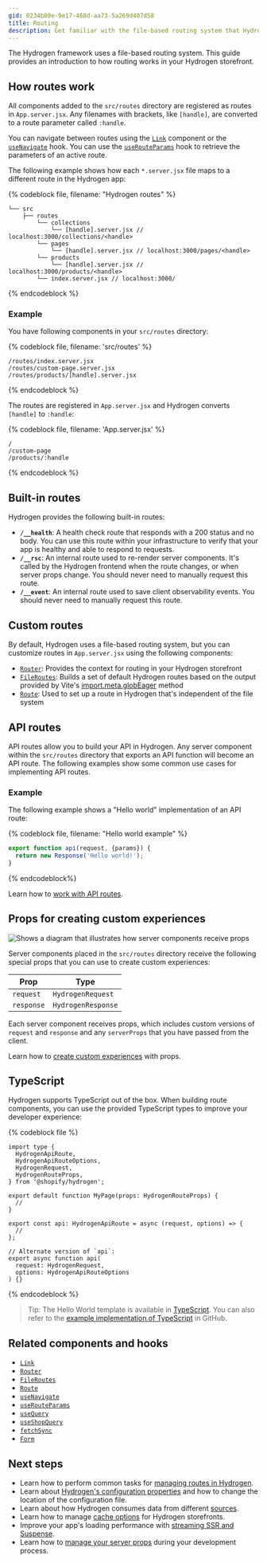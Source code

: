 ```yaml
---
gid: 0234b80e-9e17-468d-aa73-5a269d407d58
title: Routing
description: Get familiar with the file-based routing system that Hydrogen uses.
---
```


The Hydrogen framework uses a file-based routing system. This guide provides an introduction to how routing works in your Hydrogen storefront.

## How routes work

All components added to the `src/routes` directory are registered as routes in `App.server.jsx`. Any filenames with brackets, like `[handle]`, are converted to a route parameter called `:handle`.

You can navigate between routes using the [`Link`](/api/hydrogen/components/framework/link) component or the [`useNavigate`](/api/hydrogen/hooks/framework/usenavigate) hook. You can use the [`useRouteParams`](/api/hydrogen/hooks/framework/userouteparams) hook to retrieve the parameters of an active route.

The following example shows how each `*.server.jsx` file maps to a different route in the Hydrogen app:

{% codeblock file, filename: "Hydrogen routes" %}

```
└── src
    ├── routes
        └── collections
            └── [handle].server.jsx // localhost:3000/collections/<handle>
        └── pages
            └── [handle].server.jsx // localhost:3000/pages/<handle>
        └── products
            └── [handle].server.jsx // localhost:3000/products/<handle>
        └── index.server.jsx // localhost:3000/
```

{% endcodeblock %}

### Example

You have following components in your `src/routes` directory:

{% codeblock file, filename: 'src/routes' %}

```
/routes/index.server.jsx
/routes/custom-page.server.jsx
/routes/products/[handle].server.jsx
```

{% endcodeblock %}

The routes are registered in `App.server.jsx` and Hydrogen converts `[handle]` to `:handle`:

{% codeblock file, filename: 'App.server.jsx' %}

```
/
/custom-page
/products/:handle
```

{% endcodeblock %}

## Built-in routes

Hydrogen provides the following built-in routes:

- **`/__health`**: A health check route that responds with a 200 status and no body. You can use this route within your infrastructure to verify that your app is healthy and able to respond to requests.
- **`/__rsc`**: An internal route used to re-render server components. It's called by the Hydrogen frontend when the route changes, or when server props change. You should never need to manually request this route.
- **`/__event`**: An internal route used to save client observability events. You should never need to manually request this route.

## Custom routes

By default, Hydrogen uses a file-based routing system, but you can customize routes in `App.server.jsx` using the following components:

- [`Router`](/api/hydrogen/components/framework/router): Provides the context for routing in your Hydrogen storefront
- [`FileRoutes`](/api/hydrogen/components/framework/fileroutes): Builds a set of default Hydrogen routes based on the output provided by Vite's [import.meta.globEager](https://vitejs.dev/guide/features.html#glob-import) method
- [`Route`](/api/hydrogen/components/framework/route): Used to set up a route in Hydrogen that's independent of the file system

## API routes

API routes allow you to build your API in Hydrogen. Any server component within the `src/routes` directory that exports an API function will become an API route. The following examples show some common use cases for implementing API routes.

### Example

The following example shows a "Hello world" implementation of an API route:

{% codeblock file, filename: "Hello world example" %}

```jsx
export function api(request, {params}) {
  return new Response('Hello world!');
}
```

{% endcodeblock%}

Learn how to [work with API routes](/custom-storefronts/hydrogen/routing/manage-routes#api-routes).

## Props for creating custom experiences

![Shows a diagram that illustrates how server components receive props](/assets/custom-storefronts/hydrogen/hydrogen-pages.png)

Server components placed in the `src/routes` directory receive the following special props that you can use to create custom experiences:

| Prop       | Type               |
| ---------- | ------------------ |
| `request`  | `HydrogenRequest`  |
| `response` | `HydrogenResponse` |

Each server component receives props, which includes custom versions of `request` and `response` and any `serverProps` that you have passed from the client.

Learn how to [create custom experiences](/custom-storefronts/hydrogen/routing/manage-routes#create-custom-experiences-with-props) with props.

## TypeScript

Hydrogen supports TypeScript out of the box. When building route components, you can use the provided TypeScript types to improve your developer experience:

{% codeblock file %}

```tsx
import type {
  HydrogenApiRoute,
  HydrogenApiRouteOptions,
  HydrogenRequest,
  HydrogenRouteProps,
} from '@shopify/hydrogen';

export default function MyPage(props: HydrogenRouteProps) {
  //
}

export const api: HydrogenApiRoute = async (request, options) => {
  //
};

// Alternate version of `api`:
export async function api(
  request: HydrogenRequest,
  options: HydrogenApiRouteOptions
) {}
```

{% endcodeblock %}

> Tip:
> The Hello World template is available in [TypeScript](/custom-storefronts/hydrogen/getting-started/templates#hello-world-template). You can also refer to the [example implementation of TypeScript](https://github.com/Shopify/hydrogen/tree/main/examples/typescript) in GitHub.

## Related components and hooks

- [`Link`](/api/hydrogen/components/framework/link)
- [`Router`](/api/hydrogen/components/framework/router)
- [`FileRoutes`](/api/hydrogen/components/framework/fileroutes)
- [`Route`](/api/hydrogen/components/framework/route)
- [`useNavigate`](/api/hydrogen/hooks/framework/usenavigate)
- [`useRouteParams`](/api/hydrogen/hooks/framework/userouteparams)
- [`useQuery`](/api/hydrogen/hooks/global/usequery)
- [`useShopQuery`](/api/hydrogen/hooks/global/useshopquery)
- [`fetchSync`](/api/hydrogen/hooks/global/fetchsync)
- [`Form`](/api/hydrogen/components/framework/form)

## Next steps

- Learn how to perform common tasks for [managing routes in Hydrogen](/custom-storefronts/hydrogen/routing/manage-routes).
- Learn about [Hydrogen's configuration properties](/custom-storefronts/hydrogen/configuration) and how to change the location of the configuration file.
- Learn about how Hydrogen consumes data from different [sources](/custom-storefronts/hydrogen/data-sources).
- Learn how to manage [cache options](/custom-storefronts/hydrogen/querying/cache) for Hydrogen storefronts.
- Improve your app's loading performance with [streaming SSR and Suspense](/custom-storefronts/hydrogen/streaming-ssr).
- Learn how to [manage your server props](/custom-storefronts/hydrogen/server-props) during your development process.

